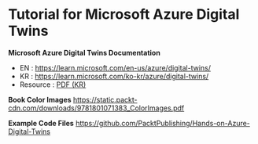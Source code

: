 # Tutorial for Microsoft Azure Digital Twins 

**Microsoft Azure Digital Twins Documentation**  
- EN : https://learn.microsoft.com/en-us/azure/digital-twins/  
- KR : https://learn.microsoft.com/ko-kr/azure/digital-twins/  
- Resource : [PDF (KR)](https://learn.microsoft.com/pdf?url=https%3A%2F%2Flearn.microsoft.com%2Fko-kr%2Fazure%2Fdigital-twins%2Ftoc.json)  

**Book Color Images**
https://static.packt-cdn.com/downloads/9781801071383_ColorImages.pdf

**Example Code Files**
https://github.com/PacktPublishing/Hands-on-Azure-Digital-Twins  

